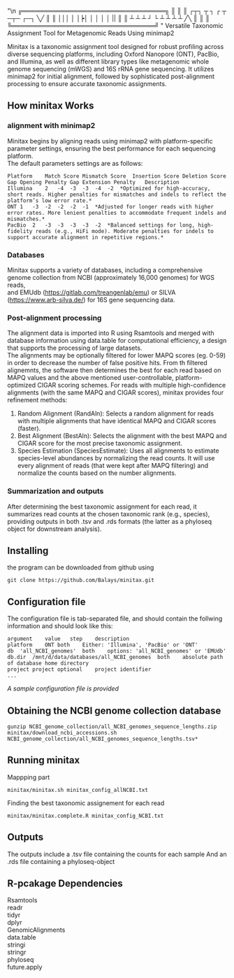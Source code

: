 "\n
╔═════════════════════════════════╗
║                                 ║
║  ┌┬┐  ┬  ┐ ┌  ┬  ─┬─  ┌─┐  ╲╱   ║
║  │││  │  │┝│  │   │   │ │  ||   ║
║  ┴ ┴  ┴  ┘ └  ┴   ┴   ┴ ┴  ╱╲   ║
║                                 ║
╚═════════════════════════════════╝
"
Versatile Taxonomic Assignment Tool for Metagenomic Reads Using minimap2

Minitax is a taxonomic assignment tool designed for robust profiling across diverse sequencing platforms, including Oxford Nanopore (ONT), PacBio, and Illumina, as well as different library types like metagenomic whole genome sequencing (mWGS) and 16S rRNA gene sequencing. It utilizes minimap2 for initial alignment, followed by sophisticated post-alignment processing to ensure accurate taxonomic assignments.

## How minitax Works
### alignment with minimap2 
Minitax begins by aligning reads using minimap2 with platform-specific parameter settings, ensuring the best performance for each sequencing platform.  
The default parameters settings are as follows:
```
Platform	Match Score	Mismatch Score	Insertion Score	Deletion Score	Gap Opening Penalty	Gap Extension Penalty	Description
Illumina	2	-4	-3	-3	-4	-2	*Optimized for high-accuracy, short reads. Higher penalties for mismatches and indels to reflect the platform’s low error rate.*
ONT	1	-3	-2	-2	-2	-1	*Adjusted for longer reads with higher error rates. More lenient penalties to accommodate frequent indels and mismatches.*
PacBio	2	-3	-3	-3	-3	-2	*Balanced settings for long, high-fidelity reads (e.g., HiFi mode). Moderate penalties for indels to support accurate alignment in repetitive regions.*
```
### Databases
Minitax supports a variety of databases, including a comprehensive genome collection from NCBI (approximately 16,000 genomes) for WGS reads,  
and EMUdb  (https://gitlab.com/treangenlab/emu) or SILVA (https://www.arb-silva.de/) for 16S gene sequencing data.  

### Post-alignment processing
The alignment data is imported into R using Rsamtools and merged with database information using data.table for computational efficiency, a design that supports the processing of large datasets.  
The alignments may be optionally filtered for lower MAPQ scores (eg. 0-59) in order to decrease the number of false positive hits. From th filtered alignemnts, the software then determines the best for each read based on MAPQ values and the above mentioned user-controllable, platform-optimized CIGAR scoring schemes. For reads with multiple high-confidence alignments (with the same MAPQ and CIGAR scores), minitax provides four refinement methods:
1. Random Alignment (RandAln): Selects a random alignment for reads with multiple alignments that have identical MAPQ and CIGAR scores (faster).
2. Best Alignment (BestAln): Selects the alignment with the best MAPQ and CIGAR score for the most precise taxonomic assignment.
3. Species Estimation (SpeciesEstimate): Uses all alignments to estimate species-level abundances by normalizing the read counts. It will use every alignment of reads (that were kept after MAPQ filtering) and normalize the counts based on the number alignments.

### Summarization and outputs
After determining the best taxonomic assignment for each read, it summarizes read counts at the chosen taxonomic rank (e.g., species), providing outputs in both .tsv and .rds formats (the latter as a phyloseq object for downstream analysis).


## Installing
the program can be downloaded from github using  
```
git clone https://github.com/Balays/minitax.git
```


## Configuration file
The configuration file is tab-separated file, and should contain the follwing information and should look like this:
```
argument	value	step	description  
platform	ONT	both	Either: 'Illumina', 'PacBio' or 'ONT'  
db	'all_NCBI_genomes'	both	options: 'all_NCBI_genomes' or 'EMUdb'  
db.dir	/mnt/d/data/databases/all_NCBI_genomes	both	absolute path of database home directory  
project	project	optional	project identifier  
...  
```
*A sample configuration file is provided*

## Obtaining the NCBI genome collection database
```
gunzip NCBI_genome_collection/all_NCBI_genomes_sequence_lengths.zip
minitax/download_ncbi_accessions.sh NCBI_genome_collection/all_NCBI_genomes_sequence_lengths.tsv*
```

## Running minitax
Mappping part  
```
minitax/minitax.sh minitax_config_allNCBI.txt
```

Finding the best taxonomic assignement for each read  
```
minitax/minitax.complete.R minitax_config_NCBI.txt
```

## Outputs
The outputs include a .tsv file containing the counts for each sample
And an .rds file containing a phyloseq-object

## R-pcakage Dependencies
Rsamtools  
readr  
tidyr  
dplyr  
GenomicAlignments  
data.table  
stringi  
stringr  
phyloseq  
future.apply  



